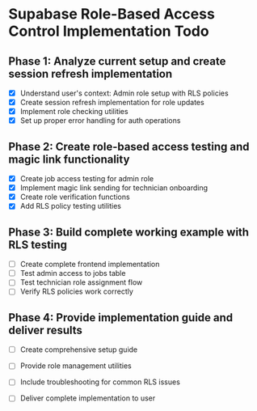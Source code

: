 # Supabase Role-Based Access Control Implementation Todo

## Phase 1: Analyze current setup and create session refresh implementation
- [x] Understand user's context: Admin role setup with RLS policies
- [x] Create session refresh implementation for role updates
- [x] Implement role checking utilities
- [x] Set up proper error handling for auth operations

## Phase 2: Create role-based access testing and magic link functionality
- [x] Create job access testing for admin role
- [x] Implement magic link sending for technician onboarding
- [x] Create role verification functions
- [x] Add RLS policy testing utilities

## Phase 3: Build complete working example with RLS testing
- [ ] Create complete frontend implementation
- [ ] Test admin access to jobs table
- [ ] Test technician role assignment flow
- [ ] Verify RLS policies work correctly

## Phase 4: Provide implementation guide and deliver results
- [ ] Create comprehensive setup guide
- [ ] Provide role management utilities
- [ ] Include troubleshooting for common RLS issues
- [ ] Deliver complete implementation to user

